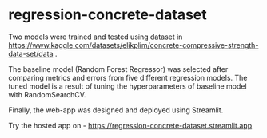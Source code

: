 # regression-concrete-dataset
Two models were trained and tested using dataset in
https://www.kaggle.com/datasets/elikplim/concrete-compressive-strength-data-set/data .

The baseline model (Random Forest Regressor) was selected after comparing metrics and errors from five different regression models.
The tuned model is a result of tuning the hyperparameters of baseline model with RandomSearchCV.

Finally, the web-app was designed and deployed using Streamlit.

Try the hosted app on - https://regression-concrete-dataset.streamlit.app
